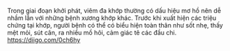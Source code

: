 Trong giai đoạn khởi phát, viêm đa khớp thường có dấu hiệu mơ hồ nên dễ nhầm lẫn với những bệnh xương khớp khác. Trước khi xuất hiện các triệu chứng tại khớp, người bệnh có thể có biểu hiện toàn thân như sốt nhẹ, thấy mệt mỏi, sút cân, ra nhiều mồ hôi, cảm giác tê các đầu chi. 
https://diigo.com/0ch6hy
